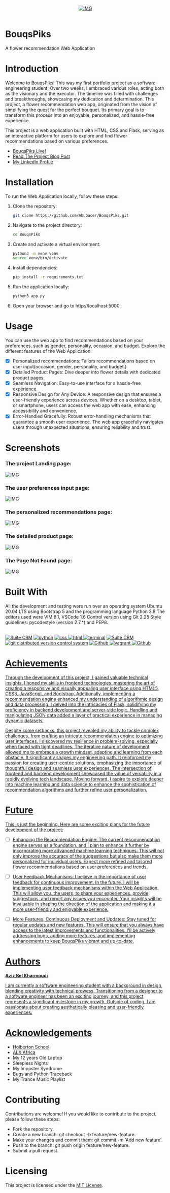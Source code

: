 <!-- repo image -->
<br />
<div align="center">
  <a href="http://binaryart.pythonanywhere.com/">
    <img src="https://github.com/Abubacer/BouqsPiks/blob/master/Screenshots/BouqsPiks.png" alt="IMG">
  </a>
<div align="left">
<br />

# BouqsPiks

A flower recommendation Web Application

# Introduction

Welcome to BouqsPiks! This was my first portfolio project as a software engineering student. Over two weeks, I embraced various roles, acting both as the visionary and the executor. The timeline was filled with challenges and breakthroughs, showcasing my dedication and determination. This project, a flower recommendation web app, originated from the vision of simplifying the quest for the perfect bouquet. Its primary goal is to transform this process into an enjoyable, personalized, and hassle-free experience.

This project is a web application built with HTML, CSS and Flask, serving as an interactive platform for users to explore and find flower recommendations based on various preferences.

- [BouqsPiks Live!](http://binaryart.pythonanywhere.com/)
- [Read The Project Blog Post](https://www.linkedin.com/pulse/bouqspiks-my-portfolio-project-journey-trials-lessons-belkharmoudi-nghge)
- [My LinkedIn Profile](https://www.linkedin.com/in/azizdesign/)

# Installation

To run the Web Application locally, follow these steps:

1. Clone the repository:

   ```bash
   git clone https://github.com/Abubacer/BouqsPiks.git
   ```
2. Navigate to the project directory:
   ```bash
   cd BouqsPiks
   ```
3. Create and activate a virtual environment:
   ```bash
   python3 -m venv venv
   source venv/bin/activate
   ```
4. Install dependencies:
   ```bash
   pip install -r requirements.txt
   ```
5. Run the application locally:
   ```bash
   python3 app.py
   ```
6. Open your browser and go to http://localhost:5000. 

# Usage

You can use the web app to find recommendations based on your preferences, such as gender, personality, occasion, and budget. Explore the different features of the Web Application:

  - [x] Personalized recommendations: Tailors recommendations based on user input(occasion, gender, personality, and budget.)
  - [x] Detailed Product Pages: Dive deeper into flower details with dedicated product pages.
  - [x] Seamless Navigation: Easy-to-use interface for a hassle-free experience.
  - [x] Responsive Design for Any Device: A responsive design that ensures a user-friendly experience across devices. Whether on a desktop, tablet, or smartphone, users can access the web app with ease, enhancing accessibility and convenience.
  - [x] Error-Handled Gracefully: Robust error-handling mechanisms that guarantee a smooth user experience. The web app gracefully navigates users through unexpected situations, ensuring reliability and trust.

# Screenshots

### The project Landing page:

<img src="https://github.com/Abubacer/BouqsPiks/blob/master/Screenshots/Landingpage.png" alt="IMG">

### The user preferences input page:

<img src="https://github.com/Abubacer/BouqsPiks/blob/master/Screenshots/getrecommendation.png" alt="IMG">

### The personalized recommendations page:

<img src="https://github.com/Abubacer/BouqsPiks/blob/master/Screenshots/therecommendation.png" alt="IMG">

### The detailed product page:

<img src="https://github.com/Abubacer/BouqsPiks/blob/master/Screenshots/detailedproduct.png" alt="IMG">

### The Page Not Found page:

<img src="https://github.com/Abubacer/BouqsPiks/blob/master/Screenshots/PageNotFound.png" alt="IMG">

# Built With
All the development and testing were run over an operating system Ubuntu 20.04 LTS using Bootstrap 5 and the programming language Python 3.8 The editors used were VIM 8.1, VSCode 1.6 Control version using Git 2.25 Style guidelines: pycodestyle (version 2.7.*) and PEP8.

<br />
<div align="left">
<a href="https://ubuntu.com/" target="_blank"> <img height="" src="https://img.shields.io/static/v1?label=&message=Ubuntu&style=for-the-badge&color=E95420&logo=Ubuntu&logoColor=E95420&labelColor=2F333A" alt="Suite CRM"></a><!-- python--> <a href="https://www.python.org" target="_blank"> <img height="" src="https://img.shields.io/static/v1?label=&message=Python&style=for-the-badge&color=FFD43B&logo=python&logoColor=3776AB&labelColor=2F333A" alt="python"></a><!-- css --> <a href="https://www.w3schools.com/css/" target="_blank"> <img height="" src="https://img.shields.io/static/v1?label=&message=CSS3&style=for-the-badge&color=blue&logo=CSS3&logoColor=blue&labelColor=white" alt="css"><!-- HTML --> <a href="https://www.w3schools.com/" target="_blank"> <img height="" src="https://img.shields.io/static/v1?label=&message=HTML5&style=for-the-badge&color=orange&logo=HTML5&logoColor=orange&labelColor=white" alt="html"><!-- bash --> <a href="https://www.gnu.org/software/bash/" target="_blank"> <img height="" src="https://img.shields.io/static/v1?label=&message=Bash&style=for-the-badge&color=4EAA25&logo=GNU%20Bash&logoColor=4EAA25&labelColor=2F333A" alt="terminal"></a></a> <!-- vim --> <a href="https://www.vim.org/" target="_blank"> <img height="" src="https://img.shields.io/static/v1?label=&message=Vim&style=for-the-badge&color=019733&logo=Vim&logoColor=019733&labelColor=2F333A" alt="Suite CRM"></a></a><!-- git --> <a href="https://git-scm.com/" target="_blank"> <img height="" src="https://img.shields.io/static/v1?label=&message=Git&style=for-the-badge&color=F05032&logo=Git&logoColor=F05032&labelColor=2F333A" alt="git distributed version control system"></a> <!-- github --> <a href="https://github.com" target="_blank"> <img height="" src="https://img.shields.io/static/v1?label=&message=GitHub&style=for-the-badge&color=181717&logo=GitHub&logoColor=f2f2f2&labelColor=2F333A" alt="Github"><!-- vagrant --> <a href="https://www.vagrantup.com/" target="_blank"> <img height="" src="https://img.shields.io/static/v1?label=&message=Vagrant&style=for-the-badge&color=blue&logo=vagrant&logoColor=f2f2f2&labelColor=2F333A" alt="vagrant"><!-- py --> <a href="https://pypi.org/project/pycodestyle/" target="_blank"> <img height="" src="https://img.shields.io/static/v1?label=&message=pycodestyle&style=for-the-badge&color=blue&logo=python&logoColor=yellow&labelColor=2F333A" alt="Github">

# Achievements

Through the development of this project, I gained valuable technical insights. I honed my skills in frontend technologies, mastering the art of creating a responsive and visually appealing user interface using HTML5, CSS3, JavaScript, and Bootstrap. Additionally, implementing a recommendation engine enhanced my understanding of algorithmic design and data processing. I delved into the intricacies of Flask, solidifying my proficiency in backend development and server-side logic. Handling and manipulating JSON data added a layer of practical experience in managing dynamic datasets.

Despite some setbacks, this project revealed my ability to tackle complex challenges, from crafting an intricate recommendation engine to optimizing user interfaces. I discovered my resilience in problem-solving, especially when faced with tight deadlines. The iterative nature of development allowed me to embrace a growth mindset, adapting and learning from each obstacle. It significantly shapes my engineering path. It reinforced my passion for creating user-centric solutions, emphasizing the importance of thoughtful design and seamless user experiences. The intersection of frontend and backend development showcased the value of versatility in a rapidly evolving tech landscape. Moving forward, I aspire to explore deeper into machine learning and data science to enhance the sophistication of recommendation algorithms and further refine user personalization. 

# Future

This is just the beginning. Here are some exciting plans for the future development of the project:

- [ ] Enhancing the Recommendation Engine:
The current recommendation engine serves as a foundation, and I plan to enhance it further by incorporating more advanced machine learning techniques. This will not only improve the accuracy of the suggestions but also make them more personalized for individual users. Expect more refined and tailored flower recommendations based on user preferences and trends.

- [ ] User Feedback Mechanisms:
I believe in the importance of user feedback for continuous improvement. In the future, I will be implementing user feedback mechanisms within the Web Application. This will allow you, the users, to share your experiences, provide suggestions, and report any issues you encounter. Your insights will be invaluable in shaping the direction of the application and making it a more user-friendly and enjoyable experience.

- [ ] More Features, Continuous Deployment and Updates:
Stay tuned for regular updates and new features. This will ensure that you always have access to the latest improvements and functionalities. I'll be actively addressing bugs, adding more features, and implementing enhancements to keep BouqsPiks vibrant and up-to-date.

# Authors

**Aziz Bel Kharmoudi**

I am currently a software engineering student with a background in design, blending creativity with technical prowess. Transitioning from a designer to a software engineer has been an exciting journey, and this project represents a significant milestone in my growth. Outside of coding, I am passionate about creating aesthetically pleasing and user-friendly experiences.

# Acknowledgements

- [Holberton School](https://www.holbertonschool.com/)
- [ALX Africa](https://www.alxafrica.com/)
- My 12 years Old Laptop
- Sleepless Nights
- My Imposter Syndrome
- Bugs and Python Traceback
- My Trance Music Playlist

# Contributing

Contributions are welcome! If you would like to contribute to the project, please follow these steps:

  - Fork the repository.
  - Create a new branch: git checkout -b feature/new-feature.
  - Make your changes and commit them: git commit -m 'Add new feature'.
  - Push to the branch: git push origin feature/new-feature.
  - Submit a pull request.
 
# Licensing

This project is licensed under the [MIT License](https://github.com/Abubacer/BouqsPiks/blob/master/LICENSE.txt).
</div>
